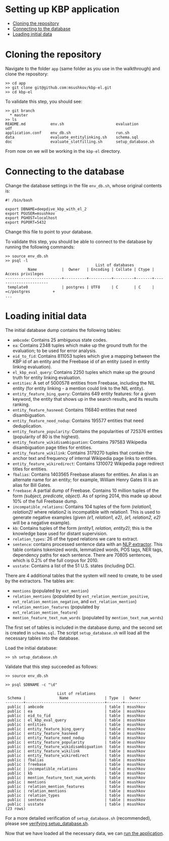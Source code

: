 Setting up KBP application
====

* [Cloning the repository](#cloning-the-repository)
* [Connecting to the database](#connecting-to-the-database)
* [Loading initial data](#loading-initial-data)


# Cloning the repository

Navigate to the folder `app` (same folder as you use in the walkthrough) and
clone the repository:

    >> cd app
    >> git clone git@github.com:msushkov/kbp-el.git
    >> cd kbp-el

To validate this step, you should see:

    >> git branch
      * master
    >> ls
    README.md           env.sh                       evaluation           udf
    application.conf    env_db.sh                    run.sh
    data                evaluate_entitylinking.sh    schema.sql
    doc                 evaluate_slotfilling.sh      setup_database.sh

	
From now on we will be working in the `kbp-el` directory.

# Connecting to the database

Change the database settings in the file `env_db.sh`, whose original contents is:

    #! /bin/bash

    export DBNAME=deepdive_kbp_with_el_2
    export PGUSER=msushkov
    export PGHOST=localhost
    export PGPORT=5432

Change this file to point to your database.

To validate this step, you should be able to connect to the database by running the following commands:
    
    >> source env_db.sh
    >> psql -l
                                            List of databases
              Name           |  Owner   | Encoding | Collate | Ctype |   Access privileges   
    -------------------------+----------+----------+---------+-------+-----------------------
     template0               | postgres | UTF8     | C       | C     | =c/postgres          +
    ...

# Loading initial data

The initial database dump contains the following tables:
- `ambcode`: Contains 25 ambiguous state codes.
- `ea`: Contains 2348 tuples which make up the ground truth for the evaluation; to be used for error analysis.
- `eid_to_fid`: Contains 811053 tuples which give a mapping between the KBP id of an entity and the Freebase id of an entity (used in entity linking evaluation).
- `el_kbp_eval_query`: Contains 2250 tuples which make up the ground truth for entity linking evaluation.
- `entities`: A set of 5000578 entities from Freebase, including the NIL entity (for entity linking - a mention could link to the NIL entity).
- `entity_feature_bing_query`: Contains 649 entity features: for a given keyword, the entity that shows up in the search results, and its results ranking.
- `entity_feature_hasneed`: Contains 116840 entities that need disambiguation.
- `entity_feature_need_nodup`: Contains 195577 entities that need deduplication.
- `entity_feature_popularity`: Contains the popularities of 725376 entities (popularity of 80 is the highest).
- `entity_feature_wikidisambiguation`: Contains 797583 Wikipedia disambiguation page titles for entities.
- `entity_feature_wikilink`: Contains 3179270 tuples that contain the anchor text and frequency of internal Wikipedia page links to entities.
- `entity_feature_wikiredirect`: Contains 1310072 Wikipedia page redirect titles for entities.
- `fbalias`: Contains 1403565 Freebase aliases for entities. An alias is an alternate name for an entity; for example, William Henry Gates III is an alias for Bill Gates.
- `freebase`: A partial dump of Freebase. Contains 10 million tuples of the form *(subject, predicate, object)*. As of spring 2014, this made up about 10% of the full Freebase dump.
- `incompatible_relations`: Contains 104 tuples of the form *(relation1, relation2)* where relation2 is incompatible with relation1. This is used to generate negative examples (given *(e1, relation1, e2)*, *(e1, relation2, e2)* will be a negative example).
- `kb`: Contains tuples of the form *(entity1, relation, entity2)*; this is the knowledge base used for distant supervision.
- `relation_types`: 26 of the typed relations we care to extract.
- `sentence`: contains processed sentence data with an [NLP extractor](http://deepdive.stanford.edu/doc/walkthrough-extras.html#nlp_extractor). This table contains tokenized words, lemmatized words, POS tags, NER tags, dependency paths for each sentence. There are 70805 sentences, which is 0.2% of the full corpus for 2010.
- `usstate`: Contains a list of the 51 U.S. states (including DC).

There are 4 additional tables that the system will need to create, to be used by the extractors. The tables are:
- `mentions` (populated by `ext_mention`)
- `relation_mentions` (populated by `ext_relation_mention_positive`, `ext_relation_mention_negative`, and `ext_relation_mention`)
- `relation_mention_features` (populated by `ext_relation_mention_feature`)
- `mention_feature_text_num_words` (populated by `mention_text_num_words`)

The first set of tables is included in the database dump, and the second set is created in `schema.sql`. The script `setup_database.sh` will load all the necessary tables into the database.

Load the initial database:

    >> sh setup_database.sh

Validate that this step succeeded as follows:

    >> source env_db.sh

    >> psql $DBNAME -c "\d"

                           List of relations
     Schema |               Name                | Type  |  Owner   
    --------+-----------------------------------+-------+----------
     public | ambcode                           | table | msushkov
     public | ea                                | table | msushkov
     public | eid_to_fid                        | table | msushkov
     public | el_kbp_eval_query                 | table | msushkov
     public | entities                          | table | msushkov
     public | entity_feature_bing_query         | table | msushkov
     public | entity_feature_hasneed            | table | msushkov
     public | entity_feature_need_nodup         | table | msushkov
     public | entity_feature_popularity         | table | msushkov
     public | entity_feature_wikidisambiguation | table | msushkov
     public | entity_feature_wikilink           | table | msushkov
     public | entity_feature_wikiredirect       | table | msushkov
     public | fbalias                           | table | msushkov
     public | freebase                          | table | msushkov
     public | incompatible_relations            | table | msushkov
     public | kb                                | table | msushkov
     public | mention_feature_text_num_words    | table | msushkov
     public | mentions                          | table | msushkov
     public | relation_mention_features         | table | msushkov
     public | relation_mentions                 | table | msushkov
     public | relation_types                    | table | msushkov
     public | sentence                          | table | msushkov
     public | usstate                           | table | msushkov
    (23 rows)

For a more detailed verification of `setup_database.sh` (recommended), please see [verifying setup_database.sh](verify_setup_database.md).

Now that we have loaded all the necessary data, we can [run the application](running.md).